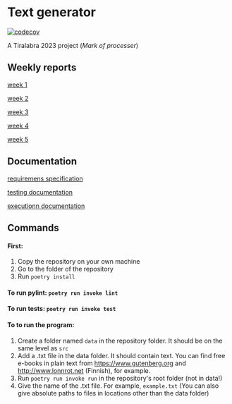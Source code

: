 # Text generator
[![codecov](https://codecov.io/gh/HeljaeRaeisaenen/tiralabra23/branch/main/graph/badge.svg?token=FX8PJ7F1KE)](https://codecov.io/gh/HeljaeRaeisaenen/tiralabra23)

A Tiralabra 2023 project (_Mark of processer_)

## Weekly reports
[week 1](documentation/weekly_reports/week_report1.md)

[week 2](documentation/weekly_reports/week_report2.md)

[week 3](documentation/weekly_reports/week_report3.md)

[week 4](documentation/weekly_reports/week_report4.md)

[week 5](documentation/weekly_reports/week_report5.md)


## Documentation
[requiremens specification](documentation/requirements_specification.md)

[testing documentation](documentation/testing_document.md)

[executionn documentation](documentation/execution_document.md)


## Commands
#### First:
1. Copy the repository on your own machine
2. Go to the folder of the repository
3. Run `poetry install`

#### To run pylint: `poetry run invoke lint`

#### To run tests: `poetry run invoke test` 

#### To to run the program:
1. Create a folder named `data` in the repository folder. It should be on the same level as `src`
2. Add a .txt file in the data folder. It should contain text. You can find free e-books in plain text from https://www.gutenberg.org and http://www.lonnrot.net (Finnish), for example.
3. Run `poetry run invoke run` in the repository's root folder (not in data!)
4. Give the name of the .txt file. For example, `example.txt` (You can also give absolute paths to files in locations other than the data folder)
